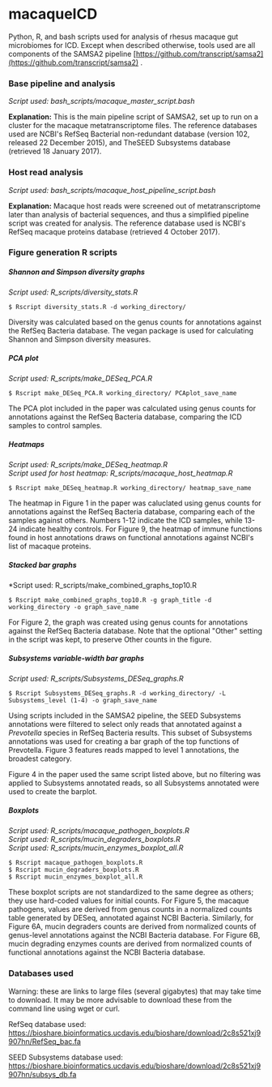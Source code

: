 # macaqueICD
Python, R, and bash scripts used for analysis of rhesus macaque gut microbiomes for ICD.  Except when described otherwise, tools used are all components of the SAMSA2 pipeline [https://github.com/transcript/samsa2](https://github.com/transcript/samsa2) .

### Base pipeline and analysis

*Script used: bash\_scripts/macaque\_master\_script.bash*

**Explanation:** This is the main pipeline script of SAMSA2, set up to run on a cluster for the macaque metatranscriptome files.  The reference databases used are NCBI's RefSeq Bacterial non-redundant database (version 102, released 22 December 2015), and TheSEED Subsystems database (retrieved 18 January 2017).

### Host read analysis

*Script used: bash\_scripts/macaque\_host\_pipeline\_script.bash*

**Explanation:** Macaque host reads were screened out of metatranscriptome later than analysis of bacterial sequences, and thus a simplified pipeline script was created for analysis.  The reference database used is NCBI's RefSeq macaque proteins database (retrieved 4 October 2017).

### Figure generation R scripts

##### Shannon and Simpson diversity graphs

*Script used: R\_scripts/diversity\_stats.R*

    $ Rscript diversity_stats.R -d working_directory/

Diversity was calculated based on the genus counts for annotations against the RefSeq Bacteria database.  The vegan package is used for calculating Shannon and Simpson diversity measures.

##### PCA plot

*Script used: R\_scripts/make\_DESeq\_PCA.R*

    $ Rscript make_DESeq_PCA.R working_directory/ PCAplot_save_name
    
The PCA plot included in the paper was calculated using genus counts for annotations against the RefSeq Bacteria database, comparing the ICD samples to control samples.  

##### Heatmaps

*Script used: R\_scripts/make\_DESeq\_heatmap.R*    
*Script used for host heatmap: R\_scripts/macaque\_host\_heatmap.R*

    $ Rscript make_DESeq_heatmap.R working_directory/ heatmap_save_name

The heatmap in Figure 1 in the paper was caluclated using genus counts for annotations against the RefSeq Bacteria database, comparing each of the samples against others.  Numbers 1-12 indicate the ICD samples, while 13-24 indicate healthy controls.  For Figure 9, the heatmap of immune functions found in host annotations draws on functional annotations against NCBI's list of macaque proteins.  

##### Stacked bar graphs

*Script used: R\_scripts/make\_combined\_graphs\_top10.R

    $ Rscript make_combined_graphs_top10.R -g graph_title -d working_directory -o graph_save_name

For Figure 2, the graph was created using genus counts for annotations against the RefSeq Bacteria database.  Note that the optional "Other" setting in the script was kept, to preserve Other counts in the figure.

##### Subsystems variable-width bar graphs

*Script used: R\_scripts/Subsystems\_DESeq\_graphs.R*

    $ Rscript Subsystems_DESeq_graphs.R -d working_directory/ -L Subsystems_level (1-4) -o graph_save_name

Using scripts included in the SAMSA2 pipeline, the SEED Subsystems annotations were filtered to select only reads that annotated against a *Prevotella* species in RefSeq Bacteria results.  This subset of Subsystems annotations was used for creating a bar graph of the top functions of Prevotella.  Figure 3 features reads mapped to level 1 annotations, the broadest category.

Figure 4 in the paper used the same script listed above, but no filtering was applied to Subsystems annotated reads, so all Subsystems annotated were used to create the barplot.

##### Boxplots

*Script used: R\_scripts/macaque\_pathogen\_boxplots.R*    
*Script used: R\_scripts/mucin\_degraders\_boxplots.R*    
*Script used: R\_scripts/mucin\_enzymes\_boxplot_all.R*

    $ Rscript macaque_pathogen_boxplots.R 
    $ Rscript mucin_degraders_boxplots.R
    $ Rscript mucin_enzymes_boxplot_all.R

These boxplot scripts are not standardized to the same degree as others; they use hard-coded values for initial counts.  For Figure 5, the macaque pathogens, values are derived from genus counts in a normalized counts table generated by DESeq, annotated against NCBI Bacteria.  Similarly, for Figure 6A, mucin degraders counts are derived from normalized counts of genus-level annotations against the NCBI Bacteria database.  For Figure 6B, mucin degrading enzymes counts are derived from normalized counts of functional annotations against the NCBI Bacteria database.

### Databases used

Warning: these are links to large files (several gigabytes) that may take time to download.  It may be more advisable to download these from the command line using wget or curl.

RefSeq database used: https://bioshare.bioinformatics.ucdavis.edu/bioshare/download/2c8s521xj9907hn/RefSeq_bac.fa

SEED Subsystems database used: https://bioshare.bioinformatics.ucdavis.edu/bioshare/download/2c8s521xj9907hn/subsys_db.fa


